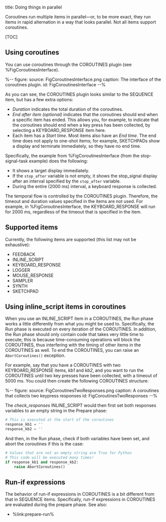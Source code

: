 title: Doing things in parallel


Coroutines run multiple items in parallel—or, to be more exact, they run items in rapid alternation in a way that looks parallel. Not all items support coroutines.


[TOC]


## Using coroutines

You can use coroutines through the COROUTINES plugin (see %FigCoroutinesInterface).


%--
figure:
 source: FigCoroutinesInterface.png
 caption: The interface of the coroutines plugin.
 id: FigCoroutinesInterface
--%


As you can see, the COROUTINES plugin looks similar to the SEQUENCE item, but has a few extra options:

- *Duration* indicates the total duration of the coroutines.
- *End after item (optional)* indicates that the coroutines should end when a specific item has ended. This allows you, for example, to indicate that the coroutines should end when a key press has been collected, by selecting a KEYBOARD_RESPONSE item here.
- Each item has a *Start time*. Most items also have an *End time*. The end time does not apply to one-shot items; for example, SKETCHPADs show a display and terminate immediately, so they have no end time.

Specifically, the example from %FigCoroutinesInterface (from the stop-signal-task example) does the following:

- It shows a target display immediately.
- If the `stop_after` variable is not empty, it shows the stop_signal display after an interval specified by the `stop_after` variable.
- During the entire (2000 ms) interval, a keyboard response is collected.

The temporal flow is controlled by the COROUTINES plugin. Therefore, the timeout and duration values specified in the items are not used. For example, in %FigCoroutinesInterface, the KEYBOARD_RESPONSE will run for 2000 ms, regardless of the timeout that is specified in the item.


## Supported items

Currently, the following items are supported (this list may not be exhaustive):

- FEEDBACK
- INLINE_SCRIPT
- KEYBOARD_RESPONSE
- LOGGER
- MOUSE_RESPONSE
- SAMPLER
- SYNTH
- SKETCHPAD


## Using inline_script items in coroutines

When you use an INLINE_SCRIPT item in a COROUTINES, the Run phase works a little differently from what you might be used to. Specifically, the Run phase is executed on every iteration of the COROUTINES. In addition, the Run phase should only contain code that takes very little time to execute; this is because time-consuming operations will block the COROUTINES, thus interfering with the timing of other items in the COROUTINES as well. To end the COROUTINES, you can raise an `AbortCoroutines()` exception.

For example, say that you have a COROUTINES with two KEYBOARD_RESPONSE items, *kb1* and *kb2*, and you want to run the COROUTINES until two key presses have been collected, with a timeout of 5000 ms. You could then create the following COROUTINES structure:


%--
figure:
 source: FigCoroutinesTwoResponses.png
 caption: A coroutines that collects two keypress responses
 id: FigCoroutinesTwoResponses
--%

The *check_responses* INLINE_SCRIPT would then first set both responses variables to an empty string in the Prepare phase:

```python
# This is executed at the start of the coroutines
response_kb1 = ''
response_kb2 = ''
```

And then, in the Run phase, check if both variables have been set, and abort the coroutines if this is the case:

```python
# Values that are not an empty string are True for Python
# This code will be executed many times!
if response_kb1 and response_kb2:
    raise AbortCoroutines()
```

## Run-if expressions

The behavior of run-if expressions in COROUTINES is a bit different from that in SEQUENCE items. Specifically, run-if expressions in COROUTINES are evaluated during the prepare phase. See also:

- %link:prepare-run%
